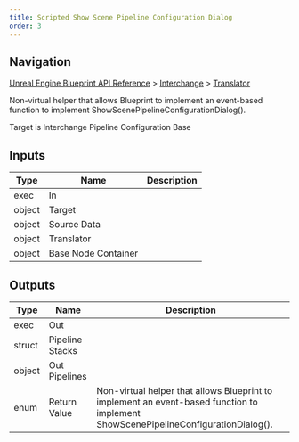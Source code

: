 ```yaml
---
title: Scripted Show Scene Pipeline Configuration Dialog
order: 3
---
```

## Navigation

[Unreal Engine Blueprint API Reference](https://dev.epicgames.com/documentation/en-us/unreal-engine/BlueprintAPI) > [Interchange](https://dev.epicgames.com/documentation/en-us/unreal-engine/BlueprintAPI/Interchange) > [Translator](https://dev.epicgames.com/documentation/en-us/unreal-engine/BlueprintAPI/Interchange/Translator)

Non-virtual helper that allows Blueprint to implement an event-based function to implement ShowScenePipelineConfigurationDialog().

Target is Interchange Pipeline Configuration Base

## Inputs

| Type | Name | Description |
| --- | --- | --- |
| exec | In |  |
| object | Target |  |
| object | Source Data |  |
| object | Translator |  |
| object | Base Node Container |  |

## Outputs

| Type | Name | Description |
| --- | --- | --- |
| exec | Out |  |
| struct | Pipeline Stacks |  |
| object | Out Pipelines |  |
| enum | Return Value | Non-virtual helper that allows Blueprint to implement an event-based function to implement ShowScenePipelineConfigurationDialog(). |
